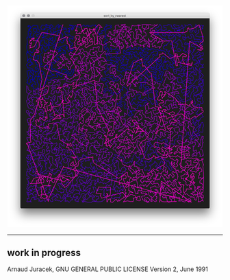 ![preview](preview-1.png?raw=true "preview")

---
work in progress
---
Arnaud Juracek, GNU GENERAL PUBLIC LICENSE Version 2, June 1991
